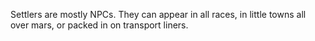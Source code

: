 Settlers are mostly NPCs. They can appear in all races, in little towns all over mars, or packed in on transport liners.